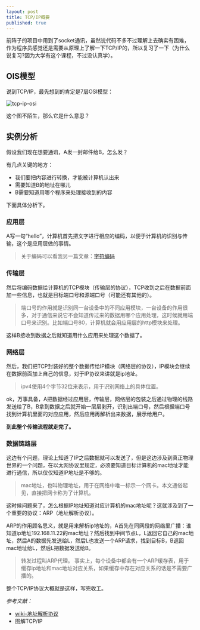 ```yaml
---
layout: post
title: TCP/IP概要
published: true
---
```


前阵子的项目中用到了socket通讯，虽然说代码不多不过理解上去确实有困难，作为程序员感觉还是需要从原理上了解一下TCP/IP的，所以复习了一下（为什么说复习?因为大学有这个课程，不过没认真学）。

## OIS模型

说到TCP/IP，最先想到的肯定是7层OSI模型：

![tcp-ip-osi](https://raw.githubusercontent.com/Kyson/Kyson.github.io/master/images/post_img/TCP-IP%E6%A6%82%E8%A6%81/tcp-ip-osi.png)

这个图不陌生，那么它是什么意思？

## 实例分析

假设我们现在想要通讯，A发一封邮件给B，怎么发？

有几点关键的地方：

- 我们要把内容进行转换，才能被计算机认出来
- 需要知道B的地址在哪儿
- B需要知道用哪个程序来处理接收到的内容

下面具体分析下。

### 应用层

A写一句“hello”，计算机首先把文字进行相应的编码，以便于计算机的识别与传输，这个是应用层做的事情。

> 关于编码可以看我另一篇文章：[字符编码](http://blog.hikyson.cn/%E5%AD%97%E7%AC%A6%E7%BC%96%E7%A0%81/)

### 传输层

然后将编码数据给计算机的TCP模块（传输层的协议），TCP收到之后在数据前面加一些信息，也就是目标端口号和源端口号（可能还有其他的）。

> 端口号的作用就是识别同一台设备中的不同应用模块，一台设备的作用很多，对于通信来说它不会知道传过来的数据用哪个应用处理，这时候就用端口号来识别。比如端口号80，计算机就会用应用层的http模块来处理。

这样B接收到数据之后就知道用什么应用来处理这个数据了。

### 网络层

然后，我们把TCP封装好的整个数据传给IP模块（网络层的协议），IP模块会继续在数据前面加上自己的信息，对于IP协议来讲就是ip地址。

> ipv4使用4个字节32位来表示，用于识别网络上的具体位置。

ok，万事具备，A把数据经过应用层，传输层，网络层的包装之后通过物理的线路发送给了B，B拿到数据之后就开始一层层剥开，识别出端口号，然后根据端口号找到计算机里面的对应应用，然后应用再解析出来数据，展示给用户。

**到此整个传输流程就走完了。**

### 数据链路层

这边有个问题，理论上知道了IP之后数据就可以发送了，但是这边涉及到真正物理世界的一个问题，在以太网协议里规定，必须要知道目标计算机的mac地址才能进行通信，所以仅仅知道IP地址是不够的。

> mac地址，也叫物理地址，用于在网络中唯一标示一个网卡。本文通俗起见，直接把网卡称为了计算机。

这时候问题来了，怎么根据IP地址知道对应计算机的mac地址呢？这就涉及到了一个重要的协议：ARP（地址解析协议）。

ARP的作用顾名思义，就是用来解析ip地址的，A首先在同网段的网络里广播：谁知道ip地址192.168.11.22的mac地址？然后找到中间节点L，L返回它自己的mac地址，然后A的数据先发送给L，然后L也发送一个ARP请求，找到目标B，B返回mac地址给L，然后L把数据发送给B。

> 转发过程叫ARP代理。
> 事实上，每个设备中都会有一个ARP缓存表，用于缓存ip地址和mac地址对应关系，如果缓存中存在对应关系的话是不需要广播的。

整个TCP/IP协议大概就是这样，写完收工。

*参考文献：*
- [wiki-地址解析协议](https://zh.wikipedia.org/wiki/%E5%9C%B0%E5%9D%80%E8%A7%A3%E6%9E%90%E5%8D%8F%E8%AE%AE)
- 图解TCP/IP